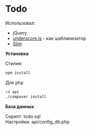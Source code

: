 # Todo

Использовал:

* jQuery  
* [underscore.js](http://underscorejs.ru/) - как шабланизатор  
* [Slim](https://www.slimframework.com/)  

**Установка**

Стилия:
```bash
npm install
```

Для php
```bash
cd api
./composer install
```

**База данных**

Скрипт: todo.sql  
Настройки: api/config_db.php